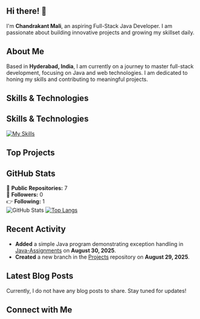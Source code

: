 ## Hi there! 👋

I'm **Chandrakant Mali**, an aspiring Full-Stack Java Developer. I am passionate about building innovative projects and growing my skillset daily.

## About Me

Based in **Hyderabad, India**, I am currently on a journey to master full-stack development, focusing on Java and web technologies. I am dedicated to honing my skills and contributing to meaningful projects.

## Skills & Technologies

## Skills & Technologies

[![My Skills](https://skillicons.dev/icons?i=java,spring,hibernate,html,css,js,react,nodejs,mysql,postgresql,mongodb,git,github,docker,aws,postman,idea,eclipse)](https://skillicons.dev)


## Top Projects







## GitHub Stats
🌟 **Public Repositories:** 7  
👥 **Followers:** 0  
👉 **Following:** 1  
![GitHub Stats](https://github-readme-stats.vercel.app/api?username=chandrakant-mali85&show_icons=true&theme=radical)
[![Top Langs](https://github-readme-stats.vercel.app/api/top-langs/?username=chandrakant-mali85&layout=compact&theme=dark)](https://github.com/anuraghazra/github-readme-stats)

## Recent Activity

- **Added** a simple Java program demonstrating exception handling in [Java-Assignments](https://github.com/chandrakant-mali85/Java-Assignments) on **August 30, 2025**.
- **Created** a new branch in the [Projects](https://github.com/chandrakant-mali85/Projects) repository on **August 29, 2025**.

## Latest Blog Posts

Currently, I do not have any blog posts to share. Stay tuned for updates!

## Connect with Me
